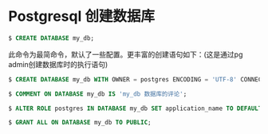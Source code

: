 # Postgresql 创建数据库

``` sql
$ CREATE DATABASE my_db;
```

此命令为最简命令，默认了一些配置。更丰富的创建语句如下：(这是通过pg admin创建数据库时的执行语句)

``` sql
$ CREATE DATABASE my_db WITH OWNER = postgres ENCODING = 'UTF-8' CONNECTION LIMIT = -1;

$ COMMENT ON DATABASE my_db IS 'my_db 数据库的评论';

$ ALTER ROLE postgres IN DATABASE my_db SET application_name TO DEFAULT;

$ GRANT ALL ON DATABASE my_db TO PUBLIC;
```
